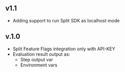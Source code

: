 ## v1.1

- Adding support to run Split SDK as localhost mode

## v.1.0

- Split Feature Flags integration only with API-KEY
- Evaluation result output as:
  - Step output var
  - Environment vars
